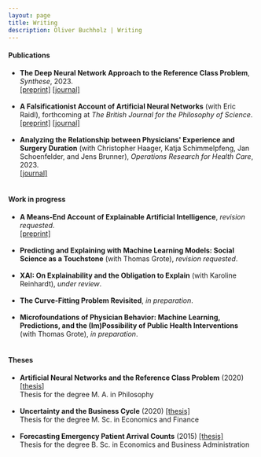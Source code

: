 ```yaml
---
layout: page
title: Writing
description: Oliver Buchholz | Writing
---
```


<h4>Publications</h4>

<ul>
<li><b>The Deep Neural Network Approach to the Reference Class Problem</b>, <i>Synthese</i>, 2023.<br>
 <a href= "http://philsci-archive.pitt.edu/21777/" target= "_blank">[preprint]</a> <a href= "https://doi.org/10.1007/s11229-023-04110-9" target= "_blank">[journal]</a><br><br>
</li>
 
<li><b>A Falsificationist Account of Artificial Neural Networks</b> (with Eric Raidl), forthcoming at <i>The British Journal for the Philosophy of Science</i>.<br><a href= "https://arxiv.org/abs/2205.01421" target= "_blank">[preprint]</a> <a href= "https://doi.org/10.1086/721797" target= "_blank">[journal]</a><br><br>
</li>
 
<li><b>Analyzing the Relationship between Physicians' Experience and Surgery Duration</b> (with Christopher Haager, Katja Schimmelpfeng, Jan Schoenfelder, and Jens Brunner), <i>Operations Research for Health Care</i>, 2023.<br><a href= "https://doi.org/10.1016/j.orhc.2022.100377" target= "_blank">[journal]</a><br><br>
</li>
</ul>

<h4>Work in progress</h4>

<ul>
<li><b>A Means-End Account of Explainable Artificial Intelligence</b>, <i>revision requested</i>.<br><a href= "https://arxiv.org/abs/2208.04638" target= "_blank">[preprint]</a><br><br>
</li>
 
<li><b>Predicting and Explaining with Machine Learning Models: Social Science as a Touchstone</b> (with Thomas Grote), <i>revision requested</i>.<br><br>
</li>
 
<li><b>XAI: On Explainability and the Obligation to Explain</b> (with Karoline Reinhardt), <i>under review</i>.<br><br>
</li>
 
<li><b>The Curve-Fitting Problem Revisited</b>, <i>in preparation</i>.<br><br>
</li>
 
<li><b>Microfoundations of Physician Behavior: Machine Learning, Predictions, and the (Im)Possibility of Public Health Interventions</b> (with Thomas Grote), <i>in preparation</i>.<br><br>
</li>
</ul>

<h4>Theses</h4>

<ul>
<li><b>Artificial Neural Networks and the Reference Class Problem</b> (2020) <a href= "papers/MA_Philo.pdf" target= "_blank">[thesis]</a><br> 
 Thesis for the degree M. A. in Philosophy<br><br>
 </li>


<li><b>Uncertainty and the Business Cycle</b> (2020) <a href= "papers/MA_Econ.pdf" target= "_blank">[thesis]</a><br> 
 Thesis for the degree M. Sc. in Economics and Finance<br><br>
 </li>

<li><b>Forecasting Emergency Patient Arrival Counts</b> (2015) <a href= "papers/BA.pdf" target= "_blank">[thesis]</a><br> 
 Thesis for the degree B. Sc. in Economics and Business Administration<br><br>
 </li>
 </ul>
